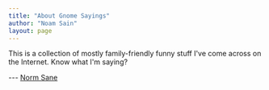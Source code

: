 ```yaml
---
title: "About Gnome Sayings"
author: "Noam Sain"
layout: page
---
```


This is a collection of mostly family-friendly funny stuff I've come across on the Internet. Know what I'm saying?

--- [Norm Sane](https://en.gravatar.com/gregraven)
